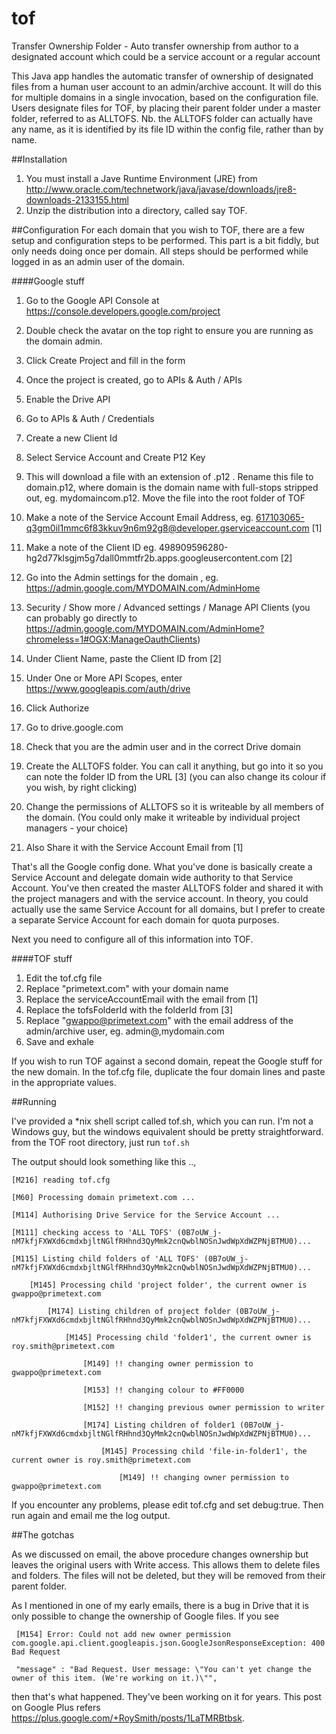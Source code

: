 # tof
Transfer Ownership Folder - Auto transfer ownership from author to a designated account which could be a service account or a regular account

This Java app handles the automatic transfer of ownership of designated files from a human user account to an admin/archive account. 
It will do this for multiple domains in a single invocation, based on the configuration file. Users designate files for TOF, by placing their parent folder under 
a master folder, referred to as ALLTOFS. Nb. the ALLTOFS folder can actually have any name, as it is identified by its file ID within the config file, rather than by name.

##Installation
  1. You must install a Jave Runtime Environment (JRE) from http://www.oracle.com/technetwork/java/javase/downloads/jre8-downloads-2133155.html
  1. Unzip the distribution into a directory, called say TOF.
 


##Configuration
For each domain that you wish to TOF, there are a few setup and configuration steps to be performed. This part is a bit fiddly, but only needs
doing once per domain. All steps should be performed while logged in as an admin user of the domain.

####Google stuff

  1. Go to the Google API Console at https://console.developers.google.com/project
  
  1. Double check the avatar on the top right to ensure you are running as the domain admin.
  
  1. Click Create Project and fill in the form
  
  1. Once the project is created, go to APIs & Auth / APIs 
  1. Enable the Drive API
  1. Go to APIs & Auth / Credentials
  1. Create a new Client Id
  1. Select Service Account and Create P12 Key
  1. This will download a file with an extension of .p12 . Rename this file to domain.p12, where domain is the domain name with full-stops stripped out, eg. mydomaincom.p12. 
  Move the file into the root folder of TOF
  1. Make a note of the Service Account Email Address, eg. 617103065-q3gm0il1mmc6f83kkuv9n6m92g8@developer.gserviceaccount.com  [1]
  1. Make a note of the Client ID eg. 498909596280-hg2d77klsgjm5g7dall0mmtfr2b.apps.googleusercontent.com [2]
  1. Go into the Admin settings for the domain , eg. https://admin.google.com/MYDOMAIN.com/AdminHome
  1. Security / Show more / Advanced settings / Manage API Clients  (you can probably go directly to https://admin.google.com/MYDOMAIN.com/AdminHome?chromeless=1#OGX:ManageOauthClients)
  1. Under Client Name, paste the Client ID from [2]
  1. Under One or More API Scopes, enter https://www.googleapis.com/auth/drive 
  1. Click Authorize
  1. Go to drive.google.com
  1. Check that you are the admin user and in the correct Drive domain
  1. Create the ALLTOFS folder. You can call it anything, but go into it so you can note the folder ID from the URL [3] (you can also change its colour if you wish, by right clicking)
  1. Change the permissions of ALLTOFS so it is writeable by all members of the domain. (You could only make it writeable by individual project managers - your choice)
  1. Also Share it with the Service Account Email from [1]
  
  That's all the Google config done. What you've done is basically create a Service Account and delegate domain wide authority to that Service Account. 
  You've then created the master ALLTOFS folder and shared it with the project managers and with the service account. In theory, you could actually use the same 
  Service Account for all domains, but I prefer to create a separate Service Account for each domain for quota purposes.
  
  Next you need to configure all of this information into TOF.

####TOF stuff
  
  1. Edit the tof.cfg file
  1. Replace "primetext.com" with your domain name
  1. Replace the serviceAccountEmail with the email from [1]
  1. Replace the tofsFolderId with the folderId from [3]
  1. Replace "gwappo@primetext.com" with the email address of the admin/archive user, eg. admin@,mydomain.com
  1. Save and exhale
  
If you wish to run TOF against a second domain, repeat the Google stuff for the new domain. In the tof.cfg file, duplicate the four domain lines and paste in the appropriate values.


##Running

I've provided a *nix shell script called tof.sh, which you can run. I'm not a Windows guy, but the windows equivalent should be pretty straightforward.
from the TOF root directory, just run `tof.sh`

The output should look something like this ..,

    [M216] reading tof.cfg

    [M60] Processing domain primetext.com ...

    [M114] Authorising Drive Service for the Service Account ...
    
    [M111] checking access to 'ALL TOFS' (0B7oUW_j-nM7kfjFXWXd6cmdxbjltNGlfRHhnd3QyMmk2cnQwblNOSnJwdWpXdWZPNjBTMU0)...
    
    [M115] Listing child folders of 'ALL TOFS' (0B7oUW_j-nM7kfjFXWXd6cmdxbjltNGlfRHhnd3QyMmk2cnQwblNOSnJwdWpXdWZPNjBTMU0)...
    
        [M145] Processing child 'project folder', the current owner is gwappo@primetext.com
        
            [M174] Listing children of project folder (0B7oUW_j-nM7kfjFXWXd6cmdxbjltNGlfRHhnd3QyMmk2cnQwblNOSnJwdWpXdWZPNjBTMU0)...
            
                [M145] Processing child 'folder1', the current owner is roy.smith@primetext.com
                
                    [M149] !! changing owner permission to gwappo@primetext.com
                    
                    [M153] !! changing colour to #FF0000
                    
                    [M152] !! changing previous owner permission to writer
                    
                    [M174] Listing children of folder1 (0B7oUW_j-nM7kfjFXWXd6cmdxbjltNGlfRHhnd3QyMmk2cnQwblNOSnJwdWpXdWZPNjBTMU0)...
                    
                        [M145] Processing child 'file-in-folder1', the current owner is roy.smith@primetext.com
                        
                            [M149] !! changing owner permission to gwappo@primetext.com
                            


If you encounter any problems, please edit tof.cfg and set debug:true. Then run again and email me the log output.

##The gotchas

As we discussed on email, the above procedure changes ownership but leaves the original users with Write access. This allows them to delete files and folders. 
  The files will not be deleted, but they will be removed from their parent folder.
  
As I mentioned in one of my early emails, there is a bug in Drive that it is only possible to change the ownership of Google files. If you see
   
     [M154] Error: Could not add new owner permission com.google.api.client.googleapis.json.GoogleJsonResponseException: 400 Bad Request
     
     "message" : "Bad Request. User message: \"You can't yet change the owner of this item. (We're working on it.)\"",

then that's what happened. They've been working on it for years. This post on Google Plus refers https://plus.google.com/+RoySmith/posts/1LaTMRBtbsk.